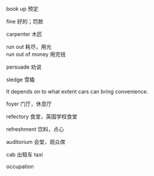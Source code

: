 book up 预定

fine 好的；罚款

carpenter 木匠

run out 耗尽，用光  
run out of money 用完钱

persuade 劝说

sledge 雪橇

It depends on to what extent cars can bring convenience.

foyer 门厅，休息厅

refectory 食堂，英国学校食堂

refreshment 饮料，点心

auditorium 会堂，观众席

cab 出租车 taxi

occupation 